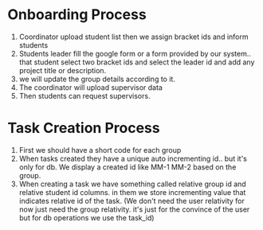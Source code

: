# Onboarding Process
1. Coordinator upload student list then we assign bracket ids and inform students
2. Students leader fill the google form or a form provided by our system.. that student select two bracket ids and select the leader id and add any project title or description.
3. we will update the group details according to it.
4. The coordinator will upload supervisor data
5. Then students can request supervisors.


# Task Creation Process
1. First we should have a short code for each group
2. When tasks created they have a unique auto incrementing id.. but it's only for db. We display a created id like MM-1 MM-2 based on the group.
3. When creating a task we have something called relative group id and relative student id columns. in them we store incrementing value that indicates relative id of the task. (We don't need the user relativity for now just need the group relativity. it's just for the convince of the user but for db operations we use the task_id)
